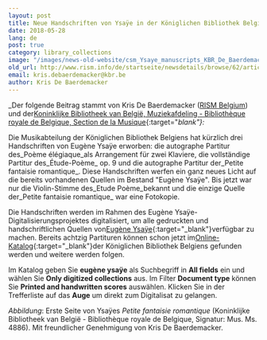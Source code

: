 ```yaml
---
layout: post
title: Neue Handschriften von Ysaÿe in der Königlichen Bibliothek Belgiens
date: 2018-05-28
lang: de
post: true
category: library_collections
image: "/images/news-old-website/csm_Ysaye_manuscripts_KBR_De_Baerdemacker_Belgium_b5759773e2.jpg"
old_url: http://www.rism.info/de/startseite/newsdetails/browse/62/article/64/new-ysaye-manuscripts-in-the-royal-library-of-belgium.html
email: kris.debaerdemacker@kbr.be
author: Kris De Baerdemacker
---
```


_Der folgende Beitrag stammt von Kris De Baerdemacker ([RISM Belgium](/de/workgroups/belgium-rism-belgium.html)) und der[Koninklijke Bibliotheek van België, Muziekafdeling - Bibliothèque royale de Belgique, Section de la Musique](http://www.kbr.be){:target="_blank"}:_

Die Musikabteilung der Königlichen Bibliothek Belgiens hat kürzlich drei Handschriften von Eugène Ysaÿe erworben: die autographe Partitur des_Poème élégiaque_als Arrangement für zwei Klaviere, die vollständige Partitur des_Étude-Poème_ op. 9 und die autographe Partitur der_Petite fantaisie romantique_. Diese Handschriften werfen ein ganz neues Licht auf die bereits vorhandenen Quellen im Bestand "Eugène Ysaÿe". Bis jetzt war nur die Violin-Stimme des_Etude Poème_bekannt und die einzige Quelle der_Petite fantaisie romantique_ war eine Fotokopie.

Die Handschriften werden im Rahmen des Eugène Ysaÿe-Digitalisierungsprojektes digitalisiert, um alle gedruckten und handschriftlichen Quellen von[Eugène Ysaÿe](https://opac.rism.info/search?View=rism&author=Eugene+Ysaye&Language=de){:target="_blank"}verfügbar zu machen. Bereits achtzig Partituren können schon jetzt im[Online-Katalog](http://opac.kbr.be/?lang=EN){:target="_blank"}der Königlichen Bibliothek Belgiens gefunden werden und weitere werden folgen.

Im Katalog geben Sie **eugène ysaÿe** als Suchbegriff in **All fields** ein und wählen Sie **Only digitized collections** aus. Im Filter **Document type** können Sie **Printed and handwritten scores** auswählen. Klicken Sie in der Trefferliste auf das **Auge** um direkt zum Digitalisat zu gelangen.

_Abbildung_: Erste Seite von Ysaÿes _Petite fantaisie romantique_ (Koninklijke Bibliotheek van België - Bibliothèque royale de Belgique, Signatur: Mus. Ms. 4886). Mit freundlicher Genehmigung von Kris De Baerdemacker.

